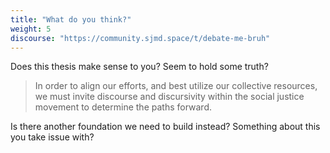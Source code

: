 ```yaml
---
title: "What do you think?"
weight: 5
discourse: "https://community.sjmd.space/t/debate-me-bruh"
---
```


Does this thesis make sense to you? Seem to hold some truth?

>In order to align our efforts, and best utilize our collective resources, we must invite discourse and discursivity within the social justice movement to determine the paths forward.

Is there another foundation we need to build instead? Something about this you take issue with?
